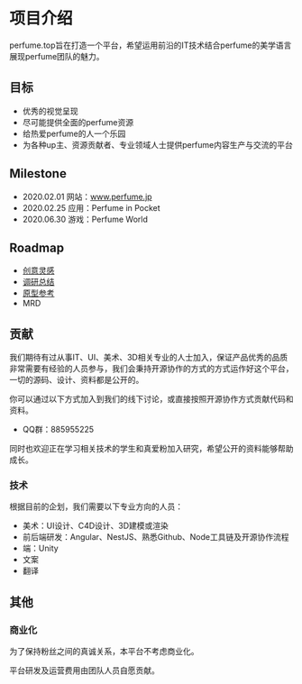 # 项目介绍

perfume.top旨在打造一个平台，希望运用前沿的IT技术结合perfume的美学语言展现perfume团队的魅力。

## 目标

* 优秀的视觉呈现
* 尽可能提供全面的perfume资源
* 给热爱perfume的人一个乐园
* 为各种up主、资源贡献者、专业领域人士提供perfume内容生产与交流的平台


## Milestone

* 2020.02.01 网站：www.perfume.jp
* 2020.02.25 应用：Perfume in Pocket       
* 2020.06.30 游戏：Perfume World           

## Roadmap

* [创意灵感](xmind.md)
* [调研总结](research.md)
* [原型参考](reference.md)
* MRD

## 贡献

我们期待有过从事IT、UI、美术、3D相关专业的人士加入，保证产品优秀的品质非常需要有经验的人员参与，我们会秉持开源协作的方式的方式运作好这个平台，一切的源码、设计、资料都是公开的。

你可以通过以下方式加入到我们的线下讨论，或直接按照开源协作方式贡献代码和资料。

- QQ群：885955225

同时也欢迎正在学习相关技术的学生和真爱粉加入研究，希望公开的资料能够帮助成长。

### 技术

根据目前的企划，我们需要以下专业方向的人员：

* 美术：UI设计、C4D设计、3D建模或渲染
* 前后端研发：Angular、NestJS、熟悉Github、Node工具链及开源协作流程
* 端：Unity
* 文案
* 翻译


## 其他

### 商业化

为了保持粉丝之间的真诚关系，本平台不考虑商业化。

平台研发及运营费用由团队人员自愿贡献。